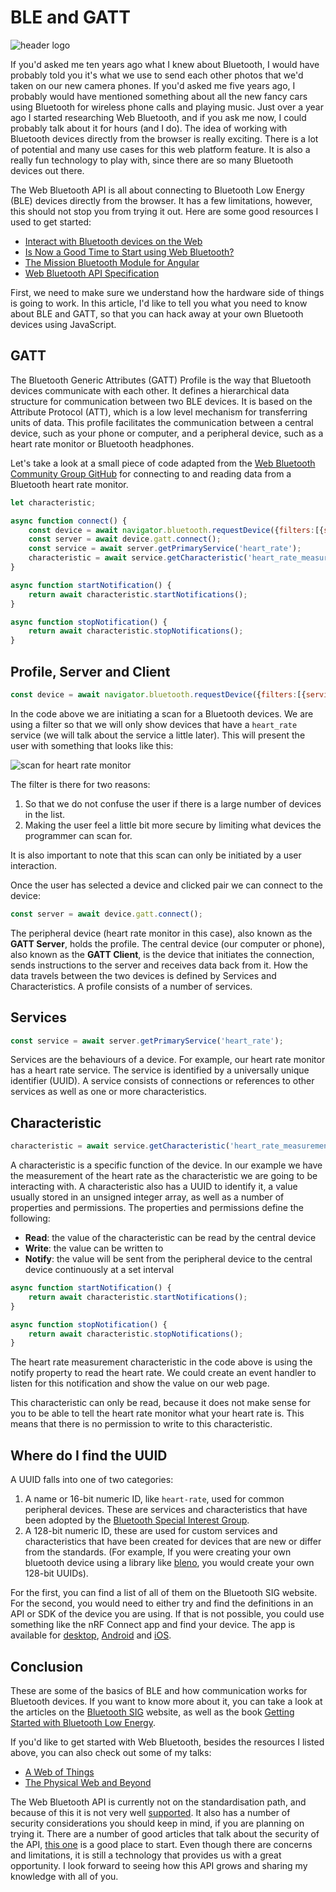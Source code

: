 # BLE and GATT

![header logo](images/header.png "")

If you'd asked me ten years ago what I knew about Bluetooth, I would have probably told you it's what we use to send each other photos that we'd taken on our new camera phones. If you'd asked me five years ago, I probably would have mentioned something about all the new fancy cars using Bluetooth for wireless phone calls and playing music. Just over a year ago I started researching Web Bluetooth, and if you ask me now, I could probably talk about it for hours (and I do). The idea of working with Bluetooth devices directly from the browser is really exciting. There is a lot of potential and many use cases for this web platform feature. It is also a really fun technology to play with, since there are so many Bluetooth devices out there.

The Web Bluetooth API is all about connecting to Bluetooth Low Energy (BLE) devices directly from the browser. It has a few limitations, however, this should not stop you from trying it out. Here are some good resources I used to get started:

- [Interact with Bluetooth devices on the Web](https://developers.google.com/web/updates/2015/07/interact-with-ble-devices-on-the-web)
- [Is Now a Good Time to Start using Web Bluetooth?](https://medium.com/@urish/is-now-a-good-time-to-start-using-web-bluetooth-hint-yes-yes-it-is-99e998d7b9f6)
- [The Mission Bluetooth Module for Angular](https://dev.to/angular/the-web-bluetooth-module-for-angular-314b)
- [Web Bluetooth API Specification](https://webbluetoothcg.github.io/web-bluetooth/)

First, we need to make sure we understand how the hardware side of things is going to work. In this article, I'd like to tell you what you need to know about BLE and GATT, so that you can hack away at your own Bluetooth devices using JavaScript.

## GATT

The Bluetooth Generic Attributes (GATT) Profile is the way that Bluetooth devices communicate with each other. It defines a hierarchical data structure for communication between two BLE devices. It is based on the Attribute Protocol (ATT), which is a low level mechanism for transferring units of data. This profile facilitates the communication between a central device, such as your phone or computer, and a peripheral device, such as a heart rate monitor or Bluetooth headphones.

Let's take a look at a small piece of code adapted from the [Web Bluetooth Community Group GitHub](https://github.com/WebBluetoothCG/demos) for connecting to and reading data from a Bluetooth heart rate monitor.

```js
let characteristic;

async function connect() {
    const device = await navigator.bluetooth.requestDevice({filters:[{services:[ 'heart_rate' ]}]});
    const server = await device.gatt.connect();
    const service = await server.getPrimaryService('heart_rate');
    characteristic = await service.getCharacteristic('heart_rate_measurement');
}

async function startNotification() {
    return await characteristic.startNotifications();
}

async function stopNotification() {
    return await characteristic.stopNotifications();
}
```

## Profile, Server and Client

```js
const device = await navigator.bluetooth.requestDevice({filters:[{services:[ 'heart_rate' ]}]});
```

In the code above we are initiating a scan for a Bluetooth devices. We are using a filter so that we will only show devices that have a `heart_rate` service (we will talk about the service a little later). This will present the user with something that looks like this:

![scan for heart rate monitor](images/scan.png "")

The filter is there for two reasons:

1. So that we do not confuse the user if there is a large number of devices in the list.
2. Making the user feel a little bit more secure by limiting what devices the programmer can scan for.

It is also important to note that this scan can only be initiated by a user interaction.

Once the user has selected a device and clicked pair we can connect to the device:

```js
const server = await device.gatt.connect();
```

The peripheral device (heart rate monitor in this case), also known as the **GATT Server**, holds the profile. The central device (our computer or phone), also known as the **GATT Client**, is the device that initiates the connection, sends instructions to the server and receives data back from it. How the data travels between the two devices is defined by Services and Characteristics. A profile consists of a number of services.

## Services

```js
const service = await server.getPrimaryService('heart_rate');
```

Services are the behaviours of a device. For example, our heart rate monitor has a heart rate service. The service is identified by a universally unique identifier (UUID). A service consists of connections or references to other services as well as one or more characteristics.

## Characteristic

```js
characteristic = await service.getCharacteristic('heart_rate_measurement');
```

A characteristic is a specific function of the device. In our example we have the measurement of the heart rate as the characteristic we are going to be interacting with. A characteristic also has a UUID to identify it, a value usually stored in an unsigned integer array, as well as a number of properties and permissions. The properties and permissions define the following:

- **Read**: the value of the characteristic can be read by the central device
- **Write**: the value can be written to
- **Notify**: the value will be sent from the peripheral device to the central device continuously at a set interval

```js
async function startNotification() {
    return await characteristic.startNotifications();
}

async function stopNotification() {
    return await characteristic.stopNotifications();
}
```

The heart rate measurement characteristic in the code above is using the notify property to read the heart rate. We could create an event handler to listen for this notification and show the value on our web page.

This characteristic can only be read, because it does not make sense for you to be able to tell the heart rate monitor what your heart rate is. This means that there is no permission to write to this characteristic.

## Where do I find the UUID

A UUID falls into one of two categories:

1. A name or 16-bit numeric ID, like `heart-rate`, used for common peripheral devices. These are services and characteristics that have been adopted by the [Bluetooth Special Interest Group](https://www.bluetooth.com/).
2. A 128-bit numeric ID, these are used for custom services and characteristics that have been created for devices that are new or differ from the standards. (For example, If you were creating your own bluetooth device using a library like [bleno](https://github.com/noble/bleno), you would create your own 128-bit UUIDs).

For the first, you can find a list of all of them on the Bluetooth SIG website. For the second, you would need to either try and find the definitions in an API or SDK of the device you are using. If that is not possible, you could use something like the nRF Connect app and find your device. The app is available for [desktop](https://www.nordicsemi.com/?sc_itemid=%7BB935528E-8BFA-42D9-8BB5-83E2A5E1FF5C%7D), [Android](https://play.google.com/store/apps/details?id=no.nordicsemi.android.mcp&hl=en_ZA) and [iOS](https://apps.apple.com/za/app/nrf-connect/id1054362403).

## Conclusion

These are some of the basics of BLE and how communication works for Bluetooth devices. If you want to know more about it, you can take a look at the articles on the [Bluetooth SIG](https://www.bluetooth.com/) website, as well as the book [Getting Started with Bluetooth Low Energy](https://www.oreilly.com/library/view/getting-started-with/9781491900550/).

If you'd like to get started with Web Bluetooth, besides the resources I listed above, you can also check out some of my talks:

- [A Web of Things](https://www.youtube.com/watch?v=GP0xo__mWdo)
- [The Physical Web and Beyond](https://www.youtube.com/watch?v=VofwRvURf6s)
 
The Web Bluetooth API is currently not on the standardisation path, and because of this it is not very well [supported](https://caniuse.com/#feat=web-bluetooth). It also has a number of security considerations you should keep in mind, if you are planning on trying it. There are a number of good articles that talk about the security of the API, [this one](https://medium.com/@jyasskin/the-web-bluetooth-security-model-666b4e7eed2) is a good place to start. Even though there are concerns and limitations, it is still a technology that provides us with a great opportunity. I look forward to seeing how this API grows and sharing my knowledge with all of you.